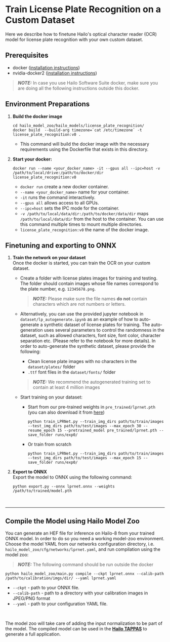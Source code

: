 # Train License Plate Recognition on a Custom Dataset
 Here we describe how to finetune Hailo's optical character reader (OCR) model for license plate recognition with your own custom dataset.
## Prerequisites
* docker ([installation instructions](https://docs.docker.com/engine/install/ubuntu/))
* nvidia-docker2 ([installation instructions](https://docs.nvidia.com/datacenter/cloud-native/container-toolkit/install-guide.html))
> **_NOTE:_**  In case you use Hailo Software Suite docker, make sure you are doing all the following instructions outside this docker.

## Environment Preparations

1. **Build the docker image**
    ```
    cd hailo_model_zoo/hailo_models/license_plate_recognition/
    docker build  --build-arg timezone=`cat /etc/timezone` -t license_plate_recognition:v0 .
    ```
    - This command will build the docker image with the necessary requirements using the Dockerfile that exists in this directory.

2. **Start your docker:**
    ```
    docker run --name <your_docker_name> -it --gpus all --ipc=host -v /path/to/local/drive:/path/to/docker/dir license_plate_recognition:v0
    ```
      - `docker run` create a new docker container.
      - `--name <your_docker_name>` name for your container.
      - `-it` runs the command interactively.
      - `--gpus all` allows access to all GPUs.
      - `--ipc=host` sets the IPC mode for the container.
      - `-v /path/to/local/data/dir:/path/to/docker/data/dir` maps `/path/to/local/data/dir` from the host to the container. You can use this command multiple times to mount multiple directories.
      - `license_plate_recognition:v0` the name of the docker image.

## Finetuning and exporting to ONNX
1. **Train the network on your dataset**<br>
Once the docker is started, you can train the OCR on your custom dataset.

    - Create a folder with license plates images for training and testing. The folder should contain images whose file names correspond to the plate number, e.g. `12345678.png`.
        > **_NOTE:_**  Please make sure the file names **do not** contain characters which are not numbers or letters.
    - Alternatively, you can use the provided jupyter notebook in `dataset/lp_autogenerate.ipynb` as an example of how to auto-generate a synthetic dataset of license plates for training. The auto-generation uses several parameters to control the randomness in the dataset, such as allowed characters, font size, font color, character separation etc. (Please refer to the notebook for more details). In order to auto-generate the synthetic dataset, please provide the following:
        - Clean license plate images with no characters in the  `dataset/plates/` folder
        - `.ttf` font files in the `dataset/fonts/` folder

        > **_NOTE:_**  We recommend the autogenerated training set to contain at least 4 million images

    - Start training on your dataset:
        - Start from our pre-trained weights in `pre_trained/lprnet.pth` (you can also download it from [here](https://hailo-model-zoo.s3.eu-west-2.amazonaws.com/HailoNets/LPR/ocr/lprnet/2022-03-09/lprnet.pth))
            ```
            python train_LPRNet.py --train_img_dirs path/to/train/images --test_img_dirs path/to/test/images --max_epoch 30 --resume_epoch 15 --pretrained_model pre_trained/lprnet.pth --save_folder runs/exp0/
            ```
        - Or train from scratch
            ```
            python train_LPRNet.py --train_img_dirs path/to/train/images --test_img_dirs path/to/test/images --max_epoch 15 --save_folder runs/exp0/
            ```

2. **Export to ONNX**<br>
Export the model to ONNX using the following command:
    ```
    python export.py --onnx lprnet.onnx --weights /path/to/trained/model.pth
    ```
<br>

---
## Compile the Model using Hailo Model Zoo<br>
You can generate an HEF file for inference on Hailo-8 from your trained ONNX model. In order to do so you need a working model-zoo environment.
Choose the model YAML from our networks configuration directory, i.e. `hailo_model_zoo/cfg/networks/lprnet.yaml`, and run compilation using the model zoo:
> **_NOTE:_** The following command should be run outside the docker
```
python hailo_model_zoo/main.py compile --ckpt lprnet.onnx --calib-path /path/to/calibration/imgs/dir/ --yaml lprnet.yaml
```

* <code>--ckpt</code> - path to your ONNX file.
* <code>--calib-path</code> - path to a directory with your calibration images in JPEG/PNG format
* <code>--yaml</code> - path to your configuration YAML file.
<br>

The model zoo will take care of adding the input normalization to be part of the model. The compiled model can be used in the [**Hailo TAPPAS**](https://hailo.ai/developer-zone/tappas-apps-toolkit/) to generate a full application.